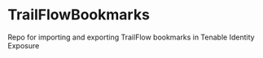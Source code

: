 # TrailFlowBookmarks
Repo for importing and exporting TrailFlow bookmarks in Tenable Identity Exposure
